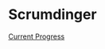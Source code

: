 # Scrumdinger
[Current Progress](https://developer.apple.com/tutorials/app-dev-training/creating-a-navigation-hierarchy)
